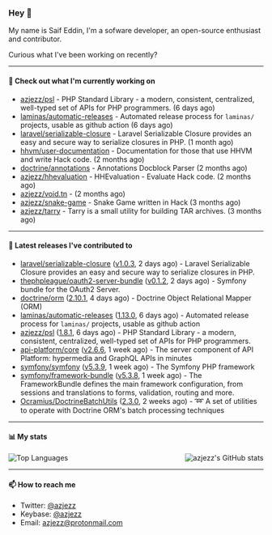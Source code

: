 ### Hey 👋

My name is Saif Eddin, I'm a sofware developer, an open-source enthusiast and contributor.

Curious what I've been working on recently?

---

#### 👷 Check out what I'm currently working on

- [azjezz/psl](https://github.com/azjezz/psl) - PHP Standard Library - a modern, consistent, centralized, well-typed set of APIs for PHP programmers. (6 days ago)
- [laminas/automatic-releases](https://github.com/laminas/automatic-releases) - Automated release process for `laminas/` projects, usable as github action (6 days ago)
- [laravel/serializable-closure](https://github.com/laravel/serializable-closure) - Laravel Serializable Closure provides an easy and secure way to serialize closures in PHP. (1 month ago)
- [hhvm/user-documentation](https://github.com/hhvm/user-documentation) - Documentation for those that use HHVM and write Hack code. (2 months ago)
- [doctrine/annotations](https://github.com/doctrine/annotations) - Annotations Docblock Parser (2 months ago)
- [azjezz/hhevaluation](https://github.com/azjezz/hhevaluation) - HHEvaluation - Evaluate Hack code. (2 months ago)
- [azjezz/void.tn](https://github.com/azjezz/void.tn) -  (2 months ago)
- [azjezz/snake-game](https://github.com/azjezz/snake-game) - Snake Game written in Hack (3 months ago)
- [azjezz/tarry](https://github.com/azjezz/tarry) - Tarry is a small utility for building TAR archives. (3 months ago)

---

#### 🔭 Latest releases I've contributed to

- [laravel/serializable-closure](https://github.com/laravel/serializable-closure) ([v1.0.3](https://github.com/laravel/serializable-closure/releases/tag/v1.0.3), 2 days ago) - Laravel Serializable Closure provides an easy and secure way to serialize closures in PHP.
- [thephpleague/oauth2-server-bundle](https://github.com/thephpleague/oauth2-server-bundle) ([v0.1.2](https://github.com/thephpleague/oauth2-server-bundle/releases/tag/v0.1.2), 2 days ago) - Symfony bundle for the OAuth2 Server.
- [doctrine/orm](https://github.com/doctrine/orm) ([2.10.1](https://github.com/doctrine/orm/releases/tag/2.10.1), 4 days ago) - Doctrine Object Relational Mapper (ORM)
- [laminas/automatic-releases](https://github.com/laminas/automatic-releases) ([1.13.0](https://github.com/laminas/automatic-releases/releases/tag/1.13.0), 6 days ago) - Automated release process for `laminas/` projects, usable as github action
- [azjezz/psl](https://github.com/azjezz/psl) ([1.8.1](https://github.com/azjezz/psl/releases/tag/1.8.1), 6 days ago) - PHP Standard Library - a modern, consistent, centralized, well-typed set of APIs for PHP programmers.
- [api-platform/core](https://github.com/api-platform/core) ([v2.6.6](https://github.com/api-platform/core/releases/tag/v2.6.6), 1 week ago) - The server component of API Platform: hypermedia and GraphQL APIs in minutes
- [symfony/symfony](https://github.com/symfony/symfony) ([v5.3.9](https://github.com/symfony/symfony/releases/tag/v5.3.9), 1 week ago) - The Symfony PHP framework
- [symfony/framework-bundle](https://github.com/symfony/framework-bundle) ([v5.3.8](https://github.com/symfony/framework-bundle/releases/tag/v5.3.8), 1 week ago) - The FrameworkBundle defines the main framework configuration, from sessions and translations to forms, validation, routing and more.
- [Ocramius/DoctrineBatchUtils](https://github.com/Ocramius/DoctrineBatchUtils) ([2.3.0](https://github.com/Ocramius/DoctrineBatchUtils/releases/tag/2.3.0), 2 weeks ago) - :loop: A set of utilities to operate with Doctrine ORM&#39;s batch processing techniques

---

#### 📊 My stats

<img align="right" alt="azjezz's GitHub stats" src="https://github-readme-stats.vercel.app/api?username=azjezz&count_private=1&show_icons=true&" />

![Top Languages](https://github-readme-stats.vercel.app/api/top-langs/?username=azjezz)

---

#### 📫 How to reach me

- Twitter: [@azjezz](https://twitter.com/azjezz)
- Keybase: [@azjezz](https://keybase.io/azjezz)
- Email: [azjezz@protonmail.com](mailto://azjezz@protonmail.com)
